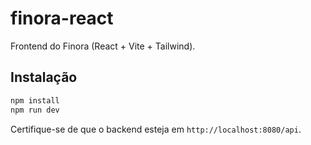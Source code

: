 
# finora-react

Frontend do Finora (React + Vite + Tailwind).

## Instalação
```bash
npm install
npm run dev
```

Certifique-se de que o backend esteja em `http://localhost:8080/api`.
